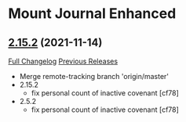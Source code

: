 # Mount Journal Enhanced

## [2.15.2](https://github.com/exochron/MountJournalEnhanced/tree/2.15.2) (2021-11-14)
[Full Changelog](https://github.com/exochron/MountJournalEnhanced/compare/2.15.1...2.15.2) [Previous Releases](https://github.com/exochron/MountJournalEnhanced/releases)

- Merge remote-tracking branch 'origin/master'  
- 2.15.2  
    - fix personal count of inactive covenant [cf78]  
- 2.5.2  
    - fix personal count of inactive covenant [cf78]  
